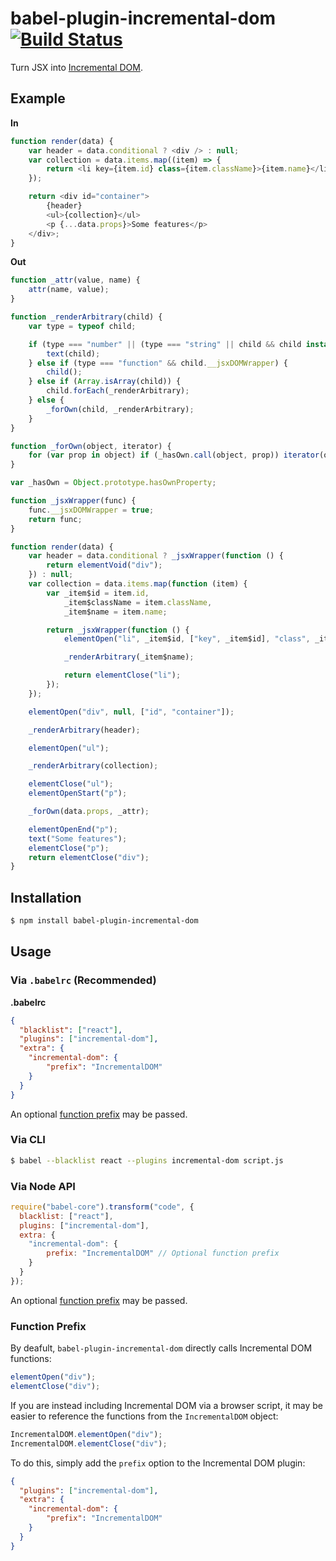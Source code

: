 # babel-plugin-incremental-dom [![Build Status](https://travis-ci.org/jridgewell/babel-plugin-incremental-dom.svg?branch=master)](https://travis-ci.org/jridgewell/babel-plugin-incremental-dom)

Turn JSX into [Incremental DOM](http://google.github.io/incremental-dom/).

## Example

**In**

```javascript
function render(data) {
    var header = data.conditional ? <div /> : null;
    var collection = data.items.map((item) => {
        return <li key={item.id} class={item.className}>{item.name}</li>;
    });

    return <div id="container">
        {header}
        <ul>{collection}</ul>
        <p {...data.props}>Some features</p>
    </div>;
}
```

**Out**

```javascript
function _attr(value, name) {
    attr(name, value);
}

function _renderArbitrary(child) {
    var type = typeof child;

    if (type === "number" || (type === "string" || child && child instanceof String)) {
        text(child);
    } else if (type === "function" && child.__jsxDOMWrapper) {
        child();
    } else if (Array.isArray(child)) {
        child.forEach(_renderArbitrary);
    } else {
        _forOwn(child, _renderArbitrary);
    }
}

function _forOwn(object, iterator) {
    for (var prop in object) if (_hasOwn.call(object, prop)) iterator(object[prop], prop);
}

var _hasOwn = Object.prototype.hasOwnProperty;

function _jsxWrapper(func) {
    func.__jsxDOMWrapper = true;
    return func;
}

function render(data) {
    var header = data.conditional ? _jsxWrapper(function () {
        return elementVoid("div");
    }) : null;
    var collection = data.items.map(function (item) {
        var _item$id = item.id,
            _item$className = item.className,
            _item$name = item.name;

        return _jsxWrapper(function () {
            elementOpen("li", _item$id, ["key", _item$id], "class", _item$className);

            _renderArbitrary(_item$name);

            return elementClose("li");
        });
    });

    elementOpen("div", null, ["id", "container"]);

    _renderArbitrary(header);

    elementOpen("ul");

    _renderArbitrary(collection);

    elementClose("ul");
    elementOpenStart("p");

    _forOwn(data.props, _attr);

    elementOpenEnd("p");
    text("Some features");
    elementClose("p");
    return elementClose("div");
}
```

## Installation

```sh
$ npm install babel-plugin-incremental-dom
```

## Usage

### Via `.babelrc` (Recommended)

**.babelrc**

```json
{
  "blacklist": ["react"],
  "plugins": ["incremental-dom"],
  "extra": {
    "incremental-dom": {
        "prefix": "IncrementalDOM"
    }
  }
}
```

An optional [function prefix](#function-prefix) may be passed.

### Via CLI

```sh
$ babel --blacklist react --plugins incremental-dom script.js
```

### Via Node API

```javascript
require("babel-core").transform("code", {
  blacklist: ["react"],
  plugins: ["incremental-dom"],
  extra: {
    "incremental-dom": {
        prefix: "IncrementalDOM" // Optional function prefix
    }
  }
});
```

An optional [function prefix](#function-prefix) may be passed.

### Function Prefix

By deafult, `babel-plugin-incremental-dom` directly calls Incremental
DOM functions:

```js
elementOpen("div");
elementClose("div");
```

If you are instead including Incremental DOM via a browser script, it
may be easier to reference the functions from the `IncrementalDOM` object:

```js
IncrementalDOM.elementOpen("div");
IncrementalDOM.elementClose("div");
```

To do this, simply add the `prefix` option to the Incremental DOM
plugin:

```json
{
  "plugins": ["incremental-dom"],
  "extra": {
    "incremental-dom": {
        "prefix": "IncrementalDOM"
    }
  }
}
```
